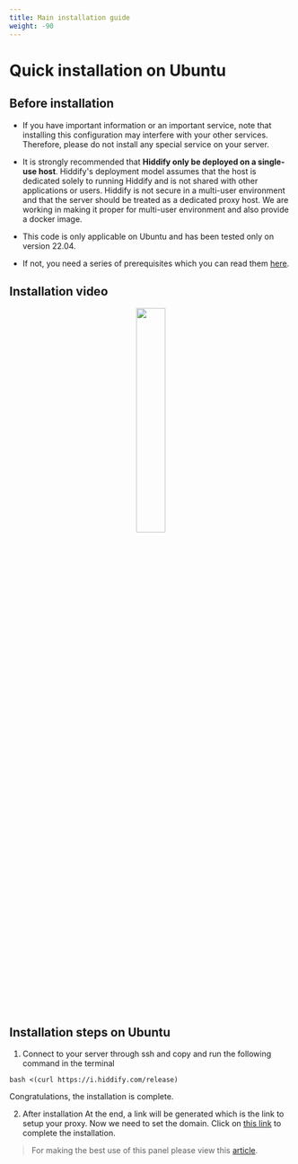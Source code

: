 ```yaml
---
title: Main installation guide
weight: -90
---
```



<div dir="ltr" markdown="1">

# Quick installation on Ubuntu

## Before installation

- If you have important information or an important service, note that installing this configuration may interfere with your other services. Therefore, please do not install any special service on your server.
- It is strongly recommended that **Hiddify only be deployed on a single-use host**. Hiddify's deployment model assumes that the host is dedicated solely to running Hiddify and is not shared with other applications or users. Hiddify is not secure in a multi-user environment and that the server should be treated as a dedicated proxy host. We are working in making it proper for multi-user environment and also provide a docker image.

- This code is only applicable on Ubuntu and has been tested only on version 22.04.


- If not, you need a series of prerequisites which you can read them [here](/manager/installation-and-setup/Installation-prerequisites/). 



## Installation video



<div align=center markdown=1>
<a href="https://www.youtube.com/watch?v=XSwCE35lqmU"><img width="32%" src="https://user-images.githubusercontent.com/125398461/235692699-f6cc0a42-3742-44d5-be20-783ac0e50fdc.png" /></a>

</div>

## Installation steps on Ubuntu
1. Connect to your server through ssh and copy and run the following command in the terminal

```
bash <(curl https://i.hiddify.com/release)
```

Congratulations, the installation is complete. 


2. After installation
At the end, a link will be generated which is the link to setup your proxy. Now we need to set the domain. Click on [this link](/manager/installation-and-setup/Guide-for-setting-up-the-domain-and-finalizing-the-installation/) to complete the installation.


> For making the best use of this panel please view this [article](/manager/configuration-and-advanced-settings/How-to-configure-Hiddify-panel-properly/).
